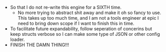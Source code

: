 - So that I do not re-write this engine for a SIXTH time.
  - No more trying to abstract shit away and make it
    oh so fancy to use. This takes up too much
    time, and I am not a tools engineer at epic I need to bring
    down scope if I want to finish this in time.
- To facilitate future expandability, follow seperation of concerins
  but keep structs verbose so I can make some type of JSON or other
  config loader.
- FINISH THE DAMN THING!!!
